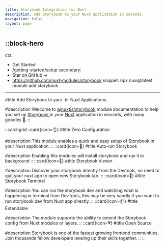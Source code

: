 ```yaml
---
title: Storybook Integration for Nuxt
description: Add Storybook to your Nuxt application in seconds.
navigation: false
layout: page
---
```


## ::block-hero

cta:

- Get Started
- /getting-started/setup
  secondary:
- Star on GitHub →
- https://github.com/nuxt-modules/storybook
  snippet: npx nuxi@latest module add storybook

---

#title
Add Storybook to your :br Nuxt Applications.

#description
Welcome to [@nuxtjs/storybook](https://github.com/nuxt-modules/storybook) module documentation to help you set up [Storybook ](https://storybook.js.org) in your [Nuxt](https://nuxt.com) application in seconds, with many goodies 🍬.
::

::card-grid
::card{icon=👌}
#title
Zero Configuration

#description
This module enables a quick and easy setup of Storybook in your Nuxt application.
::
::card{icon=🚗}
#title
Auto-run Storybook

#description
Enabling this modules will install storybook and run it in background
::
::card{icon=🎨}
#title
Storybook Viewer

#description
Discover your storybook directly from the Devtools, no need to quit your nuxt app to open new Storybook tab.
::
::card{icon=🔗}
#title
Storybook Terminal

#description
You can run the storybook dev and watching what is happening in terminal from DevTools, this may be very handly if you want to run storybook dev from Nuxt app directly.
::
::card{icon=📦}
#title
Extendable

#description
The module supports the ability to extend the Storybook config from Nuxt modules or layers.
::
::card{icon=💗}
#title
Open Source

#description
Storybook is one of the fastest growing frontend communities. Join thousands fellow developers leveling up their skills together.
::
::
